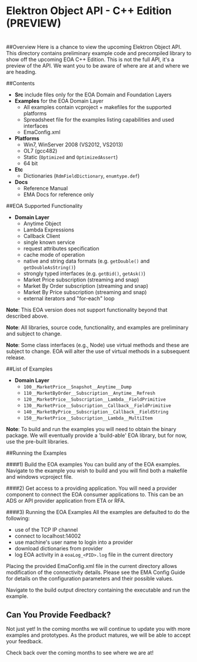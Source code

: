 # Elektron Object API - C++ Edition (PREVIEW)
#
 
##Overview
Here is a chance to view the upcoming Elektron Object API. This directory contains preliminary example code and precompiled library to show off the upcoming EOA C++ Edition.  This is not the full API, it's a preview of the API.  We want you to be aware of where are at and where we are heading.

##Contents
- **Src** include files only for the EOA Domain and Foundation Layers
- **Examples** for the EOA Domain Layer
  - All examples contain vcproject + makefiles for the supported platforms
  - Spreadsheet file for the examples listing capabilities and used interfaces
  - EmaConfig.xml
- **Platforms** 
  - Win7, WinServer 2008 (VS2012, VS2013)
  - OL7 (gcc482)
  - Static (`Optimized` and `OptimizedAssert`)
  - 64 bit
- **Etc**
  - Dictionaries (`RdmFieldDictionary`, `enumtype.def`)
- **Docs**
  - Reference Manual
  - EMA Docs for reference only

##EOA Supported Functionality
- **Domain Layer**
  - Anytime Object
  - Lambda Expressions
  - Callback Client
  - single known service
  - request attributes specification
  - cache mode of operation
  - native and string data formats (e.g. `getDouble()` and `getDoubleAsString()`)
  - strongly typed interfaces (e.g. `getBid()`, `getAsk()`)
  - Market Price subscription (streaming and snap)
  - Market By Order subscription (streaming and snap)
  - Market By Price subscription (streaming and snap)
  - external iterators and "for-each" loop

**Note**: This EOA version does not support functionality beyond that described above.

**Note**: All libraries, source code, functionality, and examples are preliminary and subject to change.

**Note**: Some class interfaces (e.g., Node) use virtual methods and these are subject to change. EOA will alter the use of virtual methods in a subsequent release. 

##List of Examples
- **Domain Layer**
  - `100__MarketPrice__Snapshot__Anytime__Dump`
  - `110__MarketByOrder__Subscription__Anytime__Refresh`
  - `120__MarketPrice__Subscription__Lambda__FieldPrimitive`
  - `130__MarketPrice__Subscription__Callback__FieldPrimitive`
  - `140__MarketByPrice__Subscription__Callback__FieldString`
  - `150__MarketPrice__Subscription__Lambda__MultiItem`


**Note**: To build and run the examples you will need to obtain the binary package.  We will eventually provide a 'build-able' EOA library, but for now, use the pre-built libraries.

##Running the Examples

####1) Build the EOA examples
You can build any of the EOA examples. Navigate to the example you wish to build and you will find both a makefile and windows vcproject file.

####2) Get access to a providing application. 
You will need a provider component to connect the EOA consumer applications to. This can be an ADS or API provider application from ETA or RFA.

####3) Running the EOA Examples
All the examples are defaulted to do the following:

- use of the TCP IP channel
- connect to localhost:14002
- use machine's user name to login into a provider
- download dictionaries from provider
- log EOA activity in a `eoaLog_<PID>.log` file in the current directory

Placing the provided EmaConfig.xml file in the current directory allows
modification of the connectivity details. Please see the EMA Config Guide
for details on the configuration parameters and their possible values.

Navigate to the build output directory containing the executable and run the example.

## Can You Provide Feedback?
Not just yet!  In the coming months we will continue to update you with more examples and prototypes. As the product matures, we will be able to accept your feedback. 

Check back over the coming months to see where we are at!

